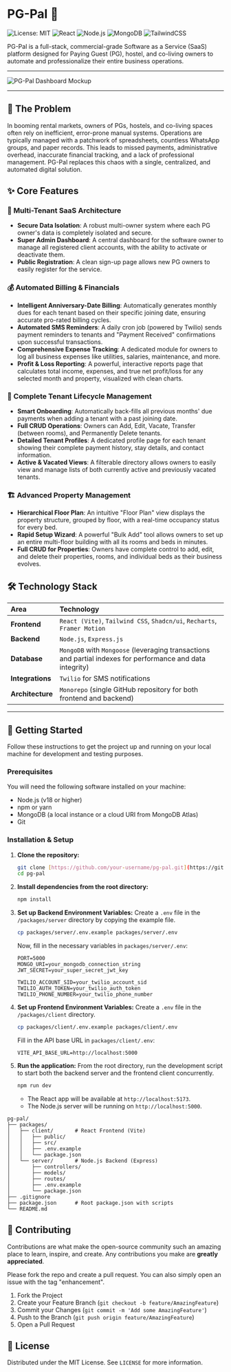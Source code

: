 # PG-Pal 🏢

![License: MIT](https://img.shields.io/badge/License-MIT-blue.svg)
![React](https://img.shields.io/badge/React-18.2.0-%2361DAFB?logo=react)
![Node.js](https://img.shields.io/badge/Node.js-20.x-%23339933?logo=node.js)
![MongoDB](https://img.shields.io/badge/MongoDB-4A90E2?logo=mongodb&logoColor=white)
![TailwindCSS](https://img.shields.io/badge/Tailwind_CSS-3.4.1-%2306B6D4?logo=tailwind-css)

PG-Pal is a full-stack, commercial-grade Software as a Service (SaaS) platform designed for Paying Guest (PG), hostel, and co-living owners to automate and professionalize their entire business operations.

***

![PG-Pal Dashboard Mockup](https://instasize.com/p/89c3709a2b46ae7254d75a846818877d3edbf015a750b3c9c395db5dacde5c58) 

***

## 🎯 The Problem

In booming rental markets, owners of PGs, hostels, and co-living spaces often rely on inefficient, error-prone manual systems. Operations are typically managed with a patchwork of spreadsheets, countless WhatsApp groups, and paper records. This leads to missed payments, administrative overhead, inaccurate financial tracking, and a lack of professional management. PG-Pal replaces this chaos with a single, centralized, and automated digital solution.

## ✨ Core Features

### 🏢 Multi-Tenant SaaS Architecture
- **Secure Data Isolation**: A robust multi-owner system where each PG owner's data is completely isolated and secure.
- **Super Admin Dashboard**: A central dashboard for the software owner to manage all registered client accounts, with the ability to activate or deactivate them.
- **Public Registration**: A clean sign-up page allows new PG owners to easily register for the service.

### 💰 Automated Billing & Financials
- **Intelligent Anniversary-Date Billing**: Automatically generates monthly dues for each tenant based on their specific joining date, ensuring accurate pro-rated billing cycles.
- **Automated SMS Reminders**: A daily cron job (powered by Twilio) sends payment reminders to tenants and "Payment Received" confirmations upon successful transactions.
- **Comprehensive Expense Tracking**: A dedicated module for owners to log all business expenses like utilities, salaries, maintenance, and more.
- **Profit & Loss Reporting**: A powerful, interactive reports page that calculates total income, expenses, and true net profit/loss for any selected month and property, visualized with clean charts.

### 👤 Complete Tenant Lifecycle Management
- **Smart Onboarding**: Automatically back-fills all previous months' due payments when adding a tenant with a past joining date.
- **Full CRUD Operations**: Owners can Add, Edit, Vacate, Transfer (between rooms), and Permanently Delete tenants.
- **Detailed Tenant Profiles**: A dedicated profile page for each tenant showing their complete payment history, stay details, and contact information.
- **Active & Vacated Views**: A filterable directory allows owners to easily view and manage lists of both currently active and previously vacated tenants.

### 🏗️ Advanced Property Management
- **Hierarchical Floor Plan**: An intuitive "Floor Plan" view displays the property structure, grouped by floor, with a real-time occupancy status for every bed.
- **Rapid Setup Wizard**: A powerful "Bulk Add" tool allows owners to set up an entire multi-floor building with all its rooms and beds in minutes.
- **Full CRUD for Properties**: Owners have complete control to add, edit, and delete their properties, rooms, and individual beds as their business evolves.

## 🛠️ Technology Stack

| Area      | Technology                                                                                                                              |
| :-------- | :-------------------------------------------------------------------------------------------------------------------------------------- |
| **Frontend** | `React (Vite)`, `Tailwind CSS`, `Shadcn/ui`, `Recharts`, `Framer Motion`                                                                  |
| **Backend** | `Node.js`, `Express.js`                                                                                                                 |
| **Database** | `MongoDB` with `Mongoose` (leveraging transactions and partial indexes for performance and data integrity)                              |
| **Integrations** | `Twilio` for SMS notifications                                                                                                      |
| **Architecture** | `Monorepo` (single GitHub repository for both frontend and backend)                                                                  |

***

## 🚀 Getting Started

Follow these instructions to get the project up and running on your local machine for development and testing purposes.

### Prerequisites

You will need the following software installed on your machine:
- Node.js (v18 or higher)
- npm or yarn
- MongoDB (a local instance or a cloud URI from MongoDB Atlas)
- Git

### Installation & Setup

1.  **Clone the repository:**
    ```bash
    git clone [https://github.com/your-username/pg-pal.git](https://github.com/your-username/pg-pal.git)
    cd pg-pal
    ```

2.  **Install dependencies from the root directory:**
    ```bash
    npm install
    ```

3.  **Set up Backend Environment Variables:**
    Create a `.env` file in the `/packages/server` directory by copying the example file.
    ```bash
    cp packages/server/.env.example packages/server/.env
    ```
    Now, fill in the necessary variables in `packages/server/.env`:
    ```env
    PORT=5000
    MONGO_URI=your_mongodb_connection_string
    JWT_SECRET=your_super_secret_jwt_key

    TWILIO_ACCOUNT_SID=your_twilio_account_sid
    TWILIO_AUTH_TOKEN=your_twilio_auth_token
    TWILIO_PHONE_NUMBER=your_twilio_phone_number
    ```

4.  **Set up Frontend Environment Variables:**
    Create a `.env` file in the `/packages/client` directory.
    ```bash
    cp packages/client/.env.example packages/client/.env
    ```
    Fill in the API base URL in `packages/client/.env`:
    ```env
    VITE_API_BASE_URL=http://localhost:5000
    ```

5.  **Run the application:**
    From the root directory, run the development script to start both the backend server and the frontend client concurrently.
    ```bash
    npm run dev
    ```
    - The React app will be available at `http://localhost:5173`.
    - The Node.js server will be running on `http://localhost:5000`.
```
pg-pal/
├── packages/
│   ├── client/       # React Frontend (Vite)
│   │   ├── public/
│   │   ├── src/
│   │   ├── .env.example
│   │   └── package.json
│   └── server/       # Node.js Backend (Express)
│       ├── controllers/
│       ├── models/
│       ├── routes/
│       ├── .env.example
│       └── package.json
├── .gitignore
├── package.json      # Root package.json with scripts
└── README.md
```

## 🤝 Contributing

Contributions are what make the open-source community such an amazing place to learn, inspire, and create. Any contributions you make are **greatly appreciated**.

Please fork the repo and create a pull request. You can also simply open an issue with the tag "enhancement".

1.  Fork the Project
2.  Create your Feature Branch (`git checkout -b feature/AmazingFeature`)
3.  Commit your Changes (`git commit -m 'Add some AmazingFeature'`)
4.  Push to the Branch (`git push origin feature/AmazingFeature`)
5.  Open a Pull Request

## 📄 License

Distributed under the MIT License. See `LICENSE` for more information.      

